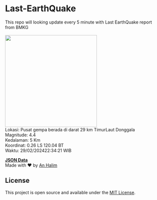 # Last-EarthQuake
This repo will looking update every 5 minute with Last EarthQuake report from BMKG
<br>
<br>
<img src="https://static.bmkg.go.id/20240229223421.mmi.jpg" width="300"/>
<br>
Lokasi: Pusat gempa berada di darat 29 km TimurLaut Donggala <br>
Magnitude: 4.4 <br>
Kedalaman: 5 Km <br>
Koordinat: 0.26 LS 120.04 BT <br>
Waktu: 29/02/202422:34:21 WIB <br>

<a href="./data/data.json">**JSON Data**</a>
<br>
Made with ❤️ by <a href="https://github.com/an-halim">An Halim</a>
## License

This project is open source and available under the [MIT License](LICENSE).
